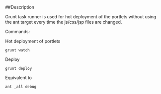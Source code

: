 ##Description

Grunt task runner is used for hot deployment of the portlets without using the ant target every time the js/css/jsp files are changed.

Commands:


Hot deployment of portlets
```
grunt watch
```
Deploy
```
grunt deploy
```
Equivalent to 
```
ant _all debug
```


